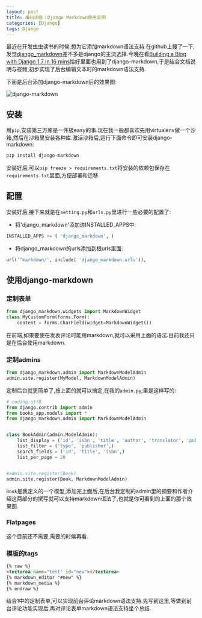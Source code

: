 ```yaml
---
layout: post
title: 编码训练：Django Markdown使用实例
categories: [Django]
tags: Django
---
```


最近在开发虫虫读书的时候,想为它添加markdown语法支持.在github上搜了一下,发觉[django_markdown](https://github.com/klen/django_markdown)差不多是django的主流选择.今晚在看[Building a Blog with Django 1.7 in 16 mins](http://www.youtube.com/watch?v=7rgph8en0Jc)恰好里面也用到了django-markdown,于是结合文档说明与视频,初步实现了后台编辑文本时的markdown语法支持.

下面是后台添加django-markdown后的效果图:

![django-markdown](http://yongyuan.name/imgs/posts/django_markdown.png)

## 安装

用`pip`,安装第三方库是一件极easy的事.现在我一般都喜欢先用virtualenv做一个沙箱,然后在沙箱里安装各种库.激活沙箱后,运行下面命令即可安装django-markdown:

```sh
pip install django-markdown
```

安装好后,可以`pip freeze > requirements.txt`将安装的依赖包保存在`requirements.txt`里面,方便部署和迁移.

## 配置

安装好后,接下来就是在`setting.py`和`urls.py`里进行一些必要的配置了:

- 将'django_markdown'添加进INSTALLED_APPS中:

```python
INSTALLED_APPS += ( 'django_markdown', )
```

- 将django_markdown的urls添加到根urls里面:

```python
url('^markdown/', include( 'django_markdown.urls')),
```

## 使用django-markdown

### 定制表单

```python
from django_markdown.widgets import MarkdownWidget
class MyCustomForm(forms.Form):
    content = forms.CharField(widget=MarkdownWidget())
```
在前端,如果要使在发表评论时能用markdown,就可以采用上面的语法.目前我还只是在后台使用markdown.

### 定制admins

```python
from django_markdown.admin import MarkdownModelAdmin
admin.site.register(MyModel, MarkdownModelAdmin)
```
定制后台就更简单了,按上面的就可以搞定,在我的`admin.py`;里是这样写的:

```python
# coding:utf8
from django.contrib import admin
from books_app.models import *
from django_markdown.admin import MarkdownModelAdmin


class BookAdmin(admin.ModelAdmin):
    list_display = ('id', 'isbn', 'title', 'author', 'translator', 'publisher', 'type',)
    list_filter = ('type', 'publisher',)
    search_fields = ('id', 'title', 'isbn',)
    list_per_page = 20


#admin.site.register(Book)
admin.site.register(Book, MarkdownModelAdmin)
```
`Book`是我定义的一个模型,添加完上面后,在后台我定制的admin里的摘要和作者介绍这两部分的撰写就可以支持markdown语法了,也就是你可看到的上面的那个效果图.

### Flatpages

这个目前还不需要,需要的时候再看.

### 模板的tags

```html
{% raw %}
<textarea name="test" id="new"></textarea>
{% markdown_editor "#new" %}
{% markdown_media %}
{% endraw %}
```
结合1中的定制表单,可以实现前台评论markdown语法支持.先写到这里,等做到前台评论功能实现后,再对评论表单markdown语法支持坐个总结.
